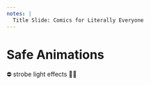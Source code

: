 ```yaml
---
notes: |
  Title Slide: Comics for Literally Everyone
---
```


<div class="clearfix center">
 <div class="fragment fade-up block block--long">
  <h1>Safe Animations</h1>
  <p>⛔️ strobe light effects 🙅‍♀️</p>
 </div>
</div>

<!-- .slide: data-background-image="/assets/images/epi.jpg" -->
